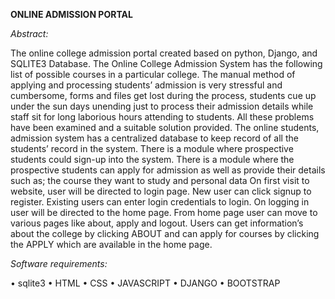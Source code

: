 **ONLINE ADMISSION PORTAL**


*Abstract:*

The online college admission portal created based on python, Django, and SQLITE3 Database. The Online College  Admission System has the following list of possible courses in a particular college. The manual method of applying  and processing students’ admission is very stressful and cumbersome, forms and files get lost during the process, 
students cue up under the sun days unending just to process their admission details while staff sit for long laborious hours attending to students. All these problems have been examined and a suitable solution provided. The online  students, admission system has a centralized database to keep record of all the students’ record in the system. There is 
a module where prospective students could sign-up into the system. There is a module where the prospective students can apply for admission as well as provide their details such as; the course they want to study and personal data On first visit to website, user will be directed to login page. New user can click signup to register.  Existing 
users can enter login credentials to login. On logging in user will be directed to the home page. From home page user can move to various pages like about, apply and logout. Users can get information’s about the college by clicking ABOUT and can apply for courses by clicking the APPLY which are available in the home page. 


*Software requirements:*

• sqlite3 
• HTML 
• CSS 
• JAVASCRIPT 
• DJANGO 
• BOOTSTRAP
